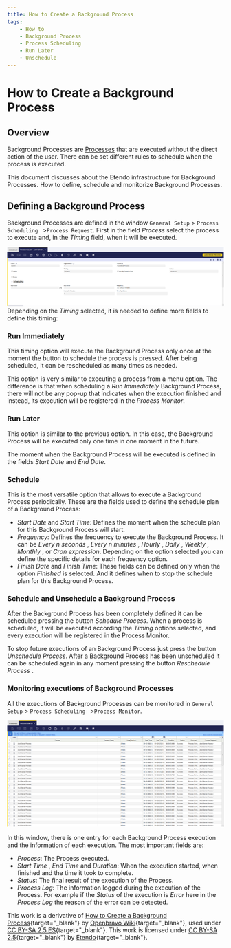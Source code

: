 ```yaml
---
title: How to Create a Background Process
tags:
	- How to
	- Background Process
	- Process Scheduling
	- Run Later
	- Unschedule
---
```

  
#  How to Create a Background Process

##  Overview

Background Processes are [Processes](../../../developer-guide/etendo-classic/concepts/Processes.md) that are executed without the direct
action of the user. There can be set different rules to schedule when the
process is executed.

This document discusses about the Etendo infrastructure for Background
Processes. How to define, schedule and monitorize Background Processes.

##  Defining a Background Process

Background Processes are defined in the window `General Setup` > `Process Scheduling ` >`Process Request`. First in the field *Process* select
the process to execute and, in the *Timing* field, when it will be executed.

![](../../../assets/developer-guide/etendo-classic/how-to-guides/How_to_create_a_Background_Process-0.png)
Depending on the *Timing* selected, it is needed to define more fields to
define this timing:

###  Run Immediately

This timing option will execute the Background Process only once at the moment
the button to schedule the process is pressed. After being scheduled, it
can be rescheduled as many times as needed.

This option is very similar to executing a process from a menu option. The
difference is that when scheduling a _Run Immediately_ Background Process,
there will not be any pop-up that indicates when the execution finished and
instead, its execution  will be registered in the *Process Monitor*.

### Run Later

This option is similar to the previous option. In this case, the Background
Process will be executed only one time in one moment in the future.

The moment when the Background Process will be executed is defined in the
fields *Start Date* and *End Date*.

###  Schedule

This is the most versatile option that allows to execute a Background Process
periodically. These are the fields used to define the schedule plan of a
Background Process:

  * *Start Date* and *Start Time*: Defines the moment when the schedule plan for this Background Process will start. 
  * *Frequency*: Defines the frequency to execute the Background Process. It can be *Every n seconds* , *Every n minutes* , *Hourly* , *Daily* , *Weekly* , *Monthly* , or *Cron expression*. Depending on the option selected you can define the specific details for each frequency option. 
  * *Finish Date* and *Finish Time*: These fields can be defined only when the option *Finished* is selected. And it defines when to stop the schedule plan for this Background Process. 

###  Schedule and Unschedule a Background Process

After the Background Process has been completely defined it can be scheduled
pressing the button *Schedule Process*. When a process is scheduled, it
will be executed according the *Timing* options selected, and every
execution will be registered in the Process Monitor.

To stop future executions of an Background Process just press the button
*Unschedule Process*. After a Background Process has been unscheduled it
can be scheduled again in any moment pressing the button *Reschedule
Process* .

###  Monitoring executions of Background Processes

All the executions of Background Processes can be monitored in `General Setup` > `Process Scheduling ` >`Process Monitor`.

![](../../../assets/developer-guide/etendo-classic/how-to-guides/How_to_create_a_Background_Process-1.png)


In this window, there is one entry for each Background Process execution and
the information of each execution. The most important fields are:

  * *Process*: The Process executed. 
  * *Start Time* , *End Time* and *Duration*: When the execution started, when finished and the time it took to complete. 
  * *Status*: The final result of the execution of the Process. 
  * *Process Log*: The information logged during the execution of the Process. For example if the *Status* of the execution is _Error_ here in the *Process Log* the reason of the error can be detected. 


This work is a derivative of [How to Create a Background Process](http://wiki.openbravo.com/wiki/How_to_create_a_Background_Process){target="\_blank"} by [Openbravo Wiki](http://wiki.openbravo.com/wiki/Welcome_to_Openbravo){target="\_blank"}, used under [CC BY-SA 2.5 ES](https://creativecommons.org/licenses/by-sa/2.5/es/){target="\_blank"}. This work is licensed under [CC BY-SA 2.5](https://creativecommons.org/licenses/by-sa/2.5/){target="\_blank"} by [Etendo](https://etendo.software){target="\_blank"}.


